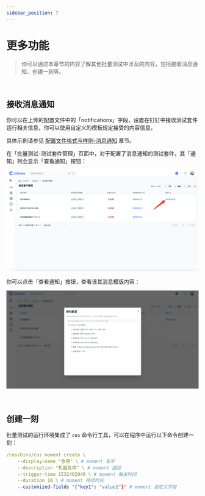 ```yaml
---
sidebar_position: 7
---
```


# 更多功能

> 你可以通过本章节的内容了解其他批量测试中涉及的内容，包括接收消息通知、创建一刻等。

<br />

## 接收消息通知

你可以在上传的配置文件中的「notifications」字段，设置在钉钉中接收测试套件运行相关信息，你可以使用自定义的模板规定接受的内容信息。

具体示例请参见 [配置文件格式与样例-消息通知](../regression/9-yaml-sample.md#notifications) 章节。

在「批量测试-测试套件管理」页面中，对于配置了消息通知的测试套件，其「通知」列会显示「查看通知」按钮：

![advanced-1](../img/notification-1.png)

你可以点击「查看通知」按钮，查看该其消息模版内容：

![advanced-2](../img/notification-2.png)

<br />

## 创建一刻

批量测试的运行环境集成了 `cos` 命令行工具，可以在程序中运行以下命令创建一刻：

```yaml
/cos/bins/cos moment create \
    --display-name "急停" \ # moment 名字
    --description "机器急停" \ # moment 描述
    --trigger-time 1532402940 \ # moment 触发时间
    --duration 10 \ # moment 持续时长
    --customized-fields '{"key1": "value1"}' # moment 自定义字段
```

<br />
